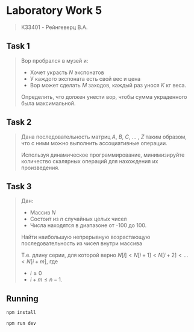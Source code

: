 # Laboratory Work 5
> K33401 - Рейнгеверц В.А.


## Task 1
>
> Вор пробрался в музей и: 
> 
> - Хочет украсть $N$ экспонатов
> - У каждого экспоната есть свой вес и цена
> - Вор может сделать $M$ заходов, каждый раз унося $K$ кг веса.
> 
> Определить, что должен унести вор, чтобы сумма украденного была максимальной.


## Task 2
> Дана последовательность матриц $A$, $B$, $C$, … , $Z$ таким образом, что с ними можно выполнить ассоциативные операции. 
> 
> Используя динамическое программирование, минимизируйте количество скалярных операций для нахождения их произведения.


## Task 3
> Дан:
> - Массив $N$
> - Cостоит из $n$ случайных целых чисел
> - Числа находятся в диапазоне от -100 до 100. 
>
> Найти наибольшую непрерывную возрастающую последовательность из чисел внутри массива 
> 
> Т.е. длину серии, для которой верно $N[i] < N[i+1] < N[i+2] < \text{...}\ < N[i+m]$, где 
> - $i\ge0$
> - $i+m \le n-1$.

## Running

```bash
npm install
```

```bash
npm run dev
```